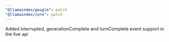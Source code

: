 ```yaml
---
"@llamaindex/google": patch
"@llamaindex/core": patch
---
```


Added interrupted, generationComplete and turnComplete event support in the live api
